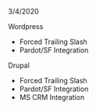 3/4/2020

Wordpress
 - Forced Trailing Slash
 - Pardot/SF Integration

Drupal
- Forced Trailing Slash
- Pardot/SF Integration
- MS CRM Integration
